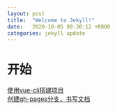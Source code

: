```yaml
---
layout: post
title:  "Welcome to Jekyll!"
date:   2020-10-05 00:30:12 +0800
categories: jekyll update
---
```

# 开始
[使用vue-cli搭建项目](https://libyasdf.github.io/2020/10/04/vue-cli/)  
[创建gh-pages分支，书写文档](https://libyasdf.github.io/2020/10/05/gemfile-issue/)  

